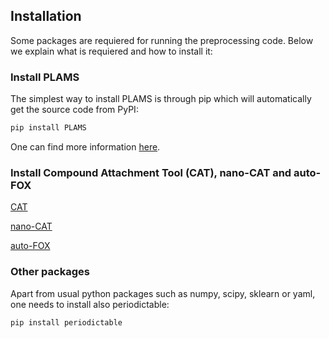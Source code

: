 ## Installation
Some packages are requiered for running the preprocessing code. Below we explain what is requiered and how to install it:

### Install PLAMS
The simplest way to install PLAMS is through pip which will automatically get the source code from PyPI:

```bash
pip install PLAMS
```

One can find more information [here](https://www.scm.com/doc/plams/started.html#installing-plams).

### Install Compound Attachment Tool (CAT), nano-CAT and auto-FOX
[CAT](https://github.com/nlesc-nano/CAT)

[nano-CAT](https://github.com/nlesc-nano/nano-CAT)

[auto-FOX](https://github.com/nlesc-nano/auto-FOX)

### Other packages
Apart from usual python packages such as numpy, scipy, sklearn or yaml, one needs to install also periodictable:

```bash
pip install periodictable
```
